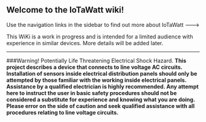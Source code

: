 ## Welcome to the IoTaWatt wiki!

Use the navigation links in the sidebar to find out more about IoTaWatt --->

This WiKi is a work in progress and is intended for a limited audience with experience in similar devices.  More details will be added later.


***


###Warning! Potentially Life Threatening Electrical Shock Hazard.
**This project describes a device that connects to line voltage AC circuits. Installation of sensors inside electrical distribution panels should only be attempted by those familiar with the working inside electrical panels. Assistance by a qualified electrician is highly recommended. Any attempt here to instruct the user in basic safety procedures should not be considered a substitute for experience and knowing what you are doing. Please error on the side of caution and seek qualified assistance with all procedures relating to line voltage circuits.**

